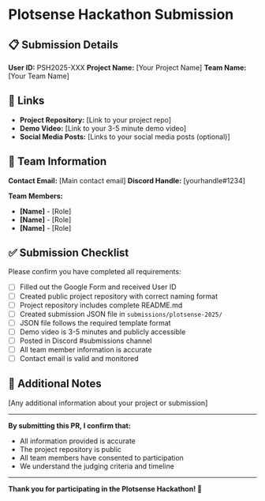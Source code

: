 # Plotsense Hackathon Submission

## 📋 Submission Details

**User ID:** PSH2025-XXX
**Project Name:** [Your Project Name]
**Team Name:** [Your Team Name]

## 🔗 Links

- **Project Repository:** [Link to your project repo]
- **Demo Video:** [Link to your 3-5 minute demo video]
- **Social Media Posts:** [Links to your social media posts (optional)]

## 👥 Team Information

**Contact Email:** [Main contact email]
**Discord Handle:** [yourhandle#1234]

**Team Members:**
- **[Name]** - [Role]
- **[Name]** - [Role]
- **[Name]** - [Role]

## ✅ Submission Checklist

Please confirm you have completed all requirements:

- [ ] Filled out the Google Form and received User ID
- [ ] Created public project repository with correct naming format
- [ ] Project repository includes complete README.md
- [ ] Created submission JSON file in `submissions/plotsense-2025/`
- [ ] JSON file follows the required template format
- [ ] Demo video is 3-5 minutes and publicly accessible
- [ ] Posted in Discord #submissions channel
- [ ] All team member information is accurate
- [ ] Contact email is valid and monitored

## 📝 Additional Notes

[Any additional information about your project or submission]

---

**By submitting this PR, I confirm that:**
- All information provided is accurate
- The project repository is public
- All team members have consented to participation
- We understand the judging criteria and timeline

---

**Thank you for participating in the Plotsense Hackathon! 🚀** 
